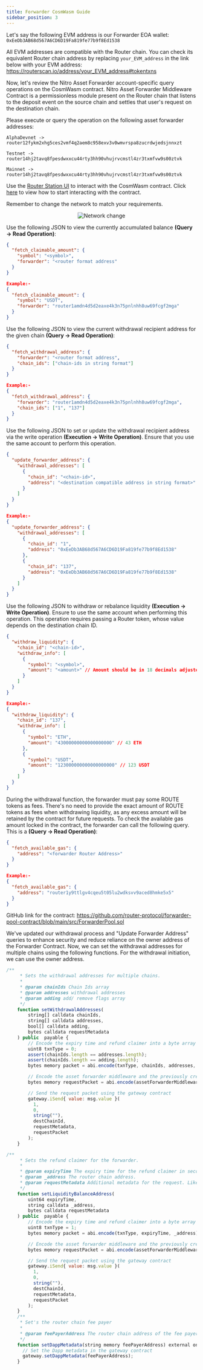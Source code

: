 ```yaml
---
title: Forwarder CosmWasm Guide
sidebar_position: 3
---
```


Let's say the following EVM address is our Forwarder EOA wallet:
`0xEeDb3AB68d567A6CD6D19Fa819fe77b9f8Ed1538`

All EVM addresses are compatible with the Router chain. You can check its equivalent Router chain address by replacing `your_EVM_address` in the link below with your EVM address:
https://routerscan.io/address/your_EVM_address#tokentxns

Now, let's review the Nitro Asset Forwarder account-specific query operations on the CosmWasm contract. Nitro Asset Forwarder Middleware Contract is a permissionless module present on the Router chain that listens to the deposit event on the source chain and settles that user's request on the destination chain. 

Please execute or query the operation on the following asset forwarder addresses:

```
AlphaDevnet -> router12fykm2xhg5ces2vmf4q2aem8c958exv3v0wmvrspa8zucrdwjedsjnnxzt

Testnet -> router14hj2tavq8fpesdwxxcu44rty3hh90vhujrvcmstl4zr3txmfvw9s00ztvk

Mainnet -> router14hj2tavq8fpesdwxxcu44rty3hh90vhujrvcmstl4zr3txmfvw9s00ztvk
```

Use the [Router Station UI](https://station.routerprotocol.com/) to interact with the CosmWasm contract. 
Click [here](https://www.awesomescreenshot.com/video/26484776?key=5a391916938289e13c838392e147b677) to view how to start interacting with the contract.


Remember to change the network to match your requirements.
<center><img src={require('../../../src/images/network-change.png').default} alt="Network change" style={{width: 600, marginBottom: 12}} /></center>

Use the following JSON to view the currently accumulated balance **(Query → Read Operation)**:
```json
{
  "fetch_claimable_amount": {
    "symbol": "<symbol>",
    "forwarder": "<router format address"
  }
}

Example:-
{
  "fetch_claimable_amount": {
    "symbol": "USDT",
    "forwarder": "router1amdn4d5d2eaxe4k3n75pnlnhh8uw69fcgf2mga"
  }
}
```

Use the following JSON to view the current withdrawal recipient address for the given chain **(Query → Read Operation)**:
```json
{
  "fetch_withdrawal_address": {
    "forwarder": "<router format address",
    "chain_ids": ["chain-ids in string format"]
  }
}

Example:-
{
  "fetch_withdrawal_address": {
    "forwarder": "router1amdn4d5d2eaxe4k3n75pnlnhh8uw69fcgf2mga",
    "chain_ids": ["1", "137"]
  }
}
```

Use the following JSON to set or update the withdrawal recipient address via the write operation **(Execution → Write Operation)**. Ensure that you use the same account to perform this operation.

```json
{
  "update_forwarder_address": {
    "withdrawal_addresses": [
      {
        "chain_id": "<chain-id>",
        "address": "<destination compatible address in string format>"
      }
    ]
  }
}

Example:-
{
  "update_forwarder_address": {
    "withdrawal_addresses": [
      {
        "chain_id": "1",
        "address": "0xEeDb3AB68d567A6CD6D19Fa819fe77b9f8Ed1538"
      },
      {
        "chain_id": "137",
        "address": "0xEeDb3AB68d567A6CD6D19Fa819fe77b9f8Ed1538"
      }
    ]
  }
}
```


Use the following JSON to withdraw or rebalance liquidity **(Execution → Write Operation)**. Ensure to use the same account when performing this operation. This operation requires passing a Router token, whose value depends on the destination chain ID.
```json
{
  "withdraw_liquidity": {
    "chain_id": "<chain-id>",
    "withdraw_info": [
      {
        "symbol": "<symbol>",
        "amount": "<amount>" // Amount should be in 18 decimals adjusted value
      }
    ]
  }
}

Example:-
{
  "withdraw_liquidity": {
    "chain_id": "137",
    "withdraw_info": [
      {
        "symbol": "ETH",
        "amount": "43000000000000000000" // 43 ETH
      },
      {
        "symbol": "USDT",
        "amount": "123000000000000000000" // 123 USDT
      }
    ]
  }
}
```

During the withdrawal function, the forwarder must pay some ROUTE tokens as fees. There's no need to provide the exact amount of ROUTE tokens as fees when withdrawing liquidity, as any excess amount will be retained by the contract for future requests. To check the available gas amount locked in the contract, the forwarder can call the following query. This is a **(Query → Read Operation)**:
```json
{
  "fetch_available_gas": {
    "address": "<forwarder Router Address>"
  }
}

Example:-
{
  "fetch_available_gas": {
    "address": "router1y9ttlgv4cqeu5t05lu2wdksvv9aced8hmke5x5"
  }
}
```

GitHub link for the contract: 
https://github.com/router-protocol/forwarder-pool-contract/blob/main/src/ForwarderPool.sol

We've updated our withdrawal process and "Update Forwarder Address" queries to enhance security and reduce reliance on the owner address of the Forwarder Contract. Now, we can set the withdrawal addresses for multiple chains using the following functions. For the withdrawal initiation, we can use the owner address.

```javascript
/**
     * Sets the withdrawal addresses for multiple chains.
     * 
     * @param chainIds Chain Ids array
     * @param addresses withdrawal addresses
     * @param adding add/ remove flags array
     */
    function setWithdrawalAddresses(
        string[] calldata chainIds,
        string[] calldata addresses,
        bool[] calldata adding,
        bytes calldata requestMetadata
    ) public  payable {
        // Encode the expiry time and refund claimer into a byte array
        uint8 txnType = 0;
        assert(chainIds.length == addresses.length);
        assert(chainIds.length == adding.length);
        bytes memory packet = abi.encode(txnType, chainIds, addresses, adding);

        // Encode the asset forwarder middleware and the previously created packet into a byte array
        bytes memory requestPacket = abi.encode(assetForwarderMiddleware, packet);

        // Send the request packet using the gateway contract
        gateway.iSend{ value: msg.value }(
          1,
          0,
          string(""),
          destChainId,
          requestMetadata,
          requestPacket
        );
    }

/**
     * Sets the refund claimer for the forwarder.
     * 
     * @param expiryTime The expiry time for the refund claimer in seconds.
     * @param _address The router chain address.
     * @param requestMetadata Additional metadata for the request. Like router gas.
     */
    function setLiquidityBalanceAddress(
        uint64 expiryTime,
        string calldata _address,
        bytes calldata requestMetadata
    ) public  payable {
        // Encode the expiry time and refund claimer into a byte array
        uint8 txnType = 1;
        bytes memory packet = abi.encode(txnType, expiryTime, _address);

        // Encode the asset forwarder middleware and the previously created packet into a byte array
        bytes memory requestPacket = abi.encode(assetForwarderMiddleware, packet);

        // Send the request packet using the gateway contract
        gateway.iSend{ value: msg.value }(
          1,
          0,
          string(""),
          destChainId,
          requestMetadata,
          requestPacket
        );
    }
    /**
     * Set's the router chain fee payer 
     * 
     * @param feePayerAddress The router chain address of the fee payer.
     */
    function setDappMetadata(string memory feePayerAddress) external onlyOwner {
      // Set the Dapp metadata in the gateway contract
      gateway.setDappMetadata(feePayerAddress);
    }
```